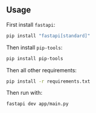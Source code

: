 ## Usage

First install `fastapi`:
```bash
pip install "fastapi[standard]"
```
Then install `pip-tools`:
```bash
pip install pip-tools
```
Then all other requirements:
```bash
pip install -r requirements.txt
```

Then run with:

```bash
fastapi dev app/main.py 
```

